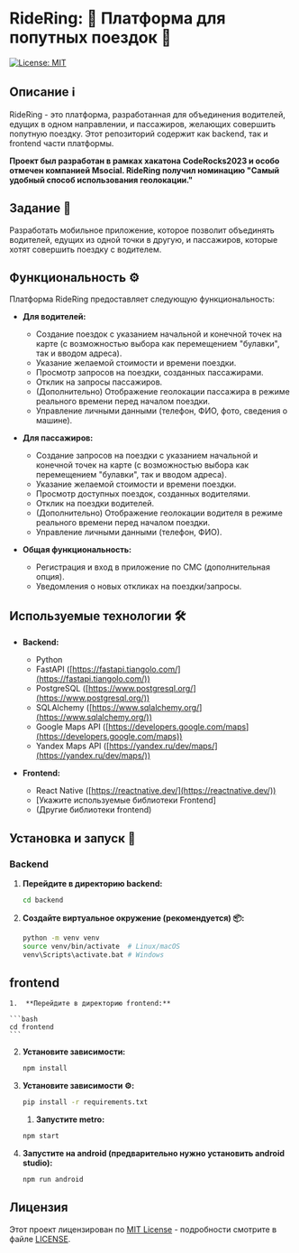 # RideRing: 🚗 Платформа для попутных поездок 🤝

[![License: MIT](https://img.shields.io/badge/License-MIT-yellow.svg)](https://opensource.org/licenses/MIT)

## Описание ℹ️

RideRing - это платформа, разработанная для объединения водителей, едущих в одном направлении, и пассажиров, желающих совершить попутную поездку. Этот репозиторий содержит как backend, так и frontend части платформы.

**Проект был разработан в рамках хакатона CodeRocks2023 и особо отмечен компанией Msocial. RideRing получил номинацию "Самый удобный способ использования геолокации."**

## Задание 📝

Разработать мобильное приложение, которое позволит объединять водителей, едущих из одной точки в другую, и пассажиров, которые хотят совершить поездку с водителем.

## Функциональность ⚙️

Платформа RideRing предоставляет следующую функциональность:

*   **Для водителей:**
    *   Создание поездок с указанием начальной и конечной точек на карте (с возможностью выбора как перемещением "булавки", так и вводом адреса).
    *   Указание желаемой стоимости и времени поездки.
    *   Просмотр запросов на поездки, созданных пассажирами.
    *   Отклик на запросы пассажиров.
    *   (Дополнительно) Отображение геолокации пассажира в режиме реального времени перед началом поездки.
    *   Управление личными данными (телефон, ФИО, фото, сведения о машине).

*   **Для пассажиров:**
    *   Создание запросов на поездки с указанием начальной и конечной точек на карте (с возможностью выбора как перемещением "булавки", так и вводом адреса).
    *   Указание желаемой стоимости и времени поездки.
    *   Просмотр доступных поездок, созданных водителями.
    *   Отклик на поездки водителей.
    *   (Дополнительно) Отображение геолокации водителя в режиме реального времени перед началом поездки.
    *   Управление личными данными (телефон, ФИО).

*   **Общая функциональность:**
    *   Регистрация и вход в приложение по СМС (дополнительная опция).
    *   Уведомления о новых откликах на поездки/запросы.

## Используемые технологии 🛠️

*   **Backend:**
    *   Python
    *   FastAPI ([https://fastapi.tiangolo.com/](https://fastapi.tiangolo.com/))
    *   PostgreSQL ([https://www.postgresql.org/](https://www.postgresql.org/))
    *   SQLAlchemy ([https://www.sqlalchemy.org/](https://www.sqlalchemy.org/))
    *   Google Maps API ([https://developers.google.com/maps](https://developers.google.com/maps))
    *   Yandex Maps API ([https://yandex.ru/dev/maps/](https://yandex.ru/dev/maps/))

*   **Frontend:**
    *   React Native ([https://reactnative.dev/](https://reactnative.dev/))
    *   [Укажите используемые библиотеки Frontend]
    *   (Другие библиотеки frontend)

## Установка и запуск 🚀

### Backend

1.  **Перейдите в директорию backend:**

    ```bash
    cd backend
    ```

2.  **Создайте виртуальное окружение (рекомендуется) 📦:**

    ```bash
    python -m venv venv
    source venv/bin/activate  # Linux/macOS
    venv\Scripts\activate.bat # Windows
    ```

## frontend
    1.  **Перейдите в директорию frontend:**

    ```bash
    cd frontend
    ```

2.  **Установите зависимости:**

    ```bash
    npm install
    ```

3.  **Установите зависимости ⚙️:**

    ```bash
    pip install -r requirements.txt
    ```
    1.  **Запустите metro:**

    ```bash
    npm start
    ```
4.  **Запустите на android (предварительно нужно установить android studio):**

    ```bash
    npm run android
    ```
## Лицензия

Этот проект лицензирован по [MIT License](LICENSE) - подробности смотрите в файле [LICENSE](LICENSE).
